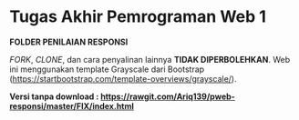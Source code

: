 # Tugas Akhir Pemrograman Web 1 

**FOLDER PENILAIAN RESPONSI**

_FORK_, _CLONE_, dan cara penyalinan lainnya **TIDAK DIPERBOLEHKAN**.
Web ini menggunakan template Grayscale dari Bootstrap (https://startbootstrap.com/template-overviews/grayscale/).

**Versi tanpa download : https://rawgit.com/Ariq139/pweb-responsi/master/FIX/index.html**
